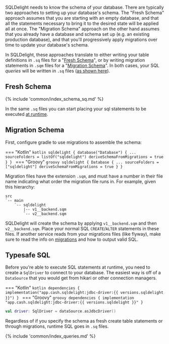 SQLDelight needs to know the schema of your database. There are typically two approaches to setting up your database's 
schema. The "Fresh Schema" approach assumes that you are starting with an empty database, and that all the statements 
necessary to bring it to the desired state will be applied all at once. The "Migration Schema" approach on the other 
hand assumes that you already have a database and schema set up (e.g. an existing production database), and that you'll 
progressively apply migrations over time to update your database's schema.

In SQLDelight, these approaches translate to either writing your table definitions in `.sq` files for a 
"[Fresh Schema](#fresh-schema)", or by writing migration statements in `.sqm` files for a "[Migration Schema](#migration-schema)".
In both cases, your SQL _queries_ will be written in `.sq` files ([as shown here](#typesafe-sql)).

## Fresh Schema

{% include 'common/index_schema_sq.md' %}

In the same `.sq` files you can start placing your sql statements to be executed [at runtime](#typesafe-sql).

## Migration Schema

First, configure gradle to use migrations to assemble the schema:

=== "Kotlin"
    ```kotlin
    sqldelight {
      database("Database") {
        ...
        sourceFolders = listOf("sqldelight")
        deriveSchemaFromMigrations = true
      }
    }
    ```
=== "Groovy"
    ```groovy
    sqldelight {
      Database {
        ...
        sourceFolders = ["sqldelight"]
        deriveSchemaFromMigrations = true
      }
    }
    ```

Migration files have the extension `.sqm`, and must have a number in their file name indicating what
order the migration file runs in. For example, given this hierarchy:

```
src
`-- main
    `-- sqldelight
        |-- v1__backend.sqm
        `-- v2__backend.sqm
```

SQLDelight will create the schema by applying `v1__backend.sqm` and then `v2__backend.sqm`. Place
your normal SQL `CREATE`/`ALTER` statements in these files. If another service reads from your
migrations files (like flyway), make sure to read the info on [migrations](migrations) and how to
output valid SQL.

## Typesafe SQL

Before you're able to execute SQL statements at runtime, you need to create a `SqlDriver` to connect
to your database. The easiest way is off of a `DataSource` that you would get from hikari or other
connection managers.

=== "Kotlin"
    ```kotlin
    dependencies {
      implementation("app.cash.sqldelight:jdbc-driver:{{ versions.sqldelight }}")
    }
    ```
=== "Groovy"
    ```groovy
    dependencies {
      implementation "app.cash.sqldelight:jdbc-driver:{{ versions.sqldelight }}"
    }
    ```
```kotlin
val driver: SqlDriver = dataSource.asJdbcDriver()
```

Regardless of if you specify the schema as fresh create table statements or through migrations,
runtime SQL goes in `.sq` files.

{% include 'common/index_queries.md' %}
